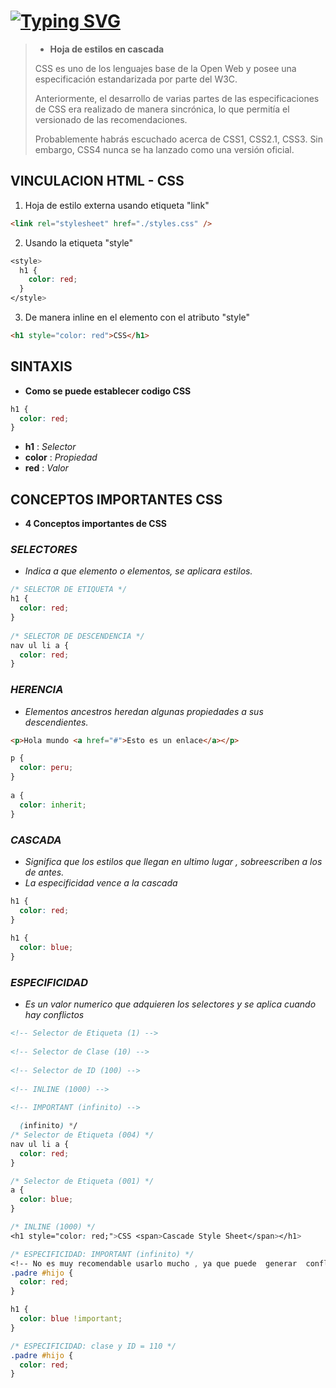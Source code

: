# [![Typing SVG](https://readme-typing-svg.demolab.com?font=Fira+Code&weight=600&size=26&pause=1000&color=30F714&background=703BE2BE&center=true&vCenter=true&width=435&lines=Dia+10+clase;Introduccion+CSS;Sesion+01+CSS;IDAT+frontEnd)](https://git.io/typing-svg)

 >- **Hoja de estilos en cascada**
 >
 >CSS es uno de los lenguajes base de la Open Web y posee una especificación estandarizada por parte del W3C.
 >
 >Anteriormente, el desarrollo de varias partes de las especificaciones de CSS era realizado de manera sincrónica, lo que permitía el versionado de las recomendaciones.
 >
 >Probablemente habrás escuchado acerca de CSS1, CSS2.1, CSS3.
 >Sin embargo, CSS4 nunca se ha lanzado como una versión oficial.

## VINCULACION HTML - CSS

1. Hoja de estilo externa usando etiqueta "link"

```html
<link rel="stylesheet" href="./styles.css" />
```

2. Usando la etiqueta "style"

```css
<style>
  h1 {
    color: red;
  }
</style>
```

3. De manera inline en el elemento con el atributo "style"

```html
<h1 style="color: red">CSS</h1>
```

## SINTAXIS

- **Como se puede establecer codigo CSS**

```css
h1 {
  color: red;
}
```

- **h1** : _Selector_
- **color** : _Propiedad_
- **red** : _Valor_

## CONCEPTOS IMPORTANTES CSS

- **4 Conceptos importantes de CSS**

### _SELECTORES_

- _Indica a que elemento o elementos, se aplicara estilos._

```css
/* SELECTOR DE ETIQUETA */
h1 {
  color: red;
}
 
/* SELECTOR DE DESCENDENCIA */
nav ul li a {
  color: red;
}
```

### _HERENCIA_

- _Elementos ancestros heredan algunas propiedades a sus descendientes._

```html
<p>Hola mundo <a href="#">Esto es un enlace</a></p>
```

```css
p {
  color: peru;
}
 
a {
  color: inherit;
}
```

### _CASCADA_

- _Significa que los estilos que llegan en ultimo lugar , sobreescriben a los de antes._
- _La especificidad vence a la cascada_

```css
h1 {
  color: red;
}
 
h1 {
  color: blue;
}
```

### _ESPECIFICIDAD_

- _Es un valor numerico que adquieren los selectores y se aplica cuando hay conflictos_

```html
<!-- Selector de Etiqueta (1) -->
 
<!-- Selector de Clase (10) -->
 
<!-- Selector de ID (100) -->
 
<!-- INLINE (1000) -->
 
<!-- IMPORTANT (infinito) -->
```

```css
  (infinito) */
/* Selector de Etiqueta (004) */
nav ul li a {
  color: red;
}

/* Selector de Etiqueta (001) */
a {
  color: blue;
}

/* INLINE (1000) */
<h1 style="color: red;">CSS <span>Cascade Style Sheet</span></h1>

/* ESPECIFICIDAD: IMPORTANT (infinito) */
<!-- No es muy recomendable usarlo mucho , ya que puede  generar  conflictos  con   otros  estilos -->
.padre #hijo {
  color: red;
}

h1 {
  color: blue !important;
}

/* ESPECIFICIDAD: clase y ID = 110 */
.padre #hijo {
  color: red;
}
```
